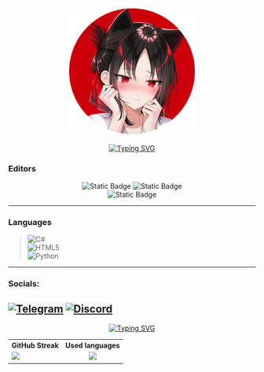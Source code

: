 <h3 align="center"><img src="https://github.com/Mr0Shad0w/Mr0Shad0w/blob/main/assets/avatar.png" height="256"/></h3>

<center>
    <a href="https://git.io/typing-svg">
        <img src="https://readme-typing-svg.demolab.com?font=Fira+Code&size=42&pause=1000&color=BD0000&center=true&vCenter=true&random=false&lines=Hello+World!_" alt="Typing SVG" />
    </a>
</center>

### Editors
<center>
    <img alt="Static Badge" src="https://img.shields.io/badge/Visual%20Studio-visual%20studio?style=for-the-badge&logo=visual-studio&logoColor=white&color=5C2D91&cacheSeconds=https%3A%2F%2Fvisualstudio.microsoft.com">
    <img alt="Static Badge" src="https://img.shields.io/badge/Visual%20Studio%20Code-visual%20studio%20code?style=for-the-badge&logo=visual-studio-code&logoColor=white&color=0078d7&cacheSeconds=https%3A%2F%2Fcode.visualstudio.com"><br>
    <img alt="Static Badge" src="https://img.shields.io/badge/PyCharm-pycharm?style=for-the-badge&logo=pycharm&logoColor=black&labelColor=green&color=black&cacheSeconds=https%3A%2F%2Fwww.jetbrains.com">
</center>

---

### Languages
> ![C#](https://img.shields.io/badge/c%23-%23239120.svg?style=for-the-badge&logo=c-sharp&logoColor=white)\
> ![HTML5](https://img.shields.io/badge/html5-%23E34F26.svg?style=for-the-badge&logo=html5&logoColor=white)\
> ![Python](https://img.shields.io/badge/python-3670A0?style=for-the-badge&logo=python&logoColor=ffdd54)
---

### Socials:
[![Telegram](https://img.shields.io/badge/-Telegram-090909?style=for-the-badge&logo=telegram&logoColor=27A0D9)](https://t.me/Mr0Shad0w)
[![Discord](https://img.shields.io/badge/-Discord-090909?style=for-the-badge&logo=Discord)](https://discord.com/users/482498541345046538/)
---


<a href="https://git.io/typing-svg"><center><img src="https://readme-typing-svg.demolab.com?font=Fira+Code&size=42&pause=1000&color=BD0000&center=true&vCenter=true&random=false&lines=My+Stats_" alt="Typing SVG" /></center></a>

<table>
    <center>
    <tr><center>
        <th>GitHub Streak</th>
        <th>Used languages</th>
    </center></tr>
    <tr>
        <td>
        <picture>
  <source
    srcset="https://github-readme-streak-stats.herokuapp.com?user=Mr0Shad0w&theme=shadow-red&hide_border=false&date_format=j%20M%5B%20Y%5D&mode=weekly"
    media="(prefers-color-scheme: dark)"
  />
  <source
    srcset="https://github-readme-stats.vercel.app/api?username=anuraghazra&show_icons=true"
    media="(prefers-color-scheme: light), (prefers-color-scheme: no-preference)"
  />
  <img src="https://github-readme-stats.vercel.app/api?username=anuraghazra&show_icons=true" />
</picture>
    <td><center>
        <picture>
            <source
            srcset="https://github-readme-stats.vercel.app/api?username=Mr0Shad0w&show_icons=true&theme=shadow_red"
            media="(prefers-color-scheme: dark)"
            />
            <source
            srcset="https://github-readme-stats.vercel.app/api?username=anuraghazra&show_icons=true"
            media="(prefers-color-scheme: light), (prefers-color-scheme: no-preference)"
            />
            <img src="https://github-readme-stats.vercel.app/api?username=anuraghazra&show_icons=true" />
        </picture>
</table>
<!-- It's work XD -->
